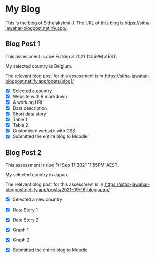 # My Blog


This is the blog of Sithalakshmi J.
The URL of this blog is https://sitha-jawahar-blogpost.netlify.app/.

## Blog Post 1

This assessment is due Fri Sep 3 2021 11.55PM AEST.

My selected country is Belgium.


The relevant blog post for this assessment is in https://sitha-jawahar-blogpost.netlify.app/posts/blog1/

- [x] Selected a country
- [x] Website with R markdown 
- [x] A working URL
- [x] Data description
- [x] Short data story
- [x] Table 1
- [x] Table 2
- [x] Customised website with CSS
- [x] Submitted the entire blog to Moodle

## Blog Post 2

This assessment is due Fri Sep 17 2021 11.55PM AEST.

My selected country is Japan.

The relevant blog post for this assessment is in https://sitha-jawahar-blogpost.netlify.app/posts/2021-09-16-blogjapan/

- [x] Selected a new country
- [x] Data Story 1
- [x] Data Story 2
- [x] Graph 1
- [x] Graph 2
- [x] Submitted the entire blog to Moodle


